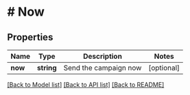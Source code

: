 # # Now

## Properties

Name | Type | Description | Notes
------------ | ------------- | ------------- | -------------
**now** | **string** | Send the campaign now | [optional] 

[[Back to Model list]](../../README.md#documentation-for-models) [[Back to API list]](../../README.md#documentation-for-api-endpoints) [[Back to README]](../../README.md)


